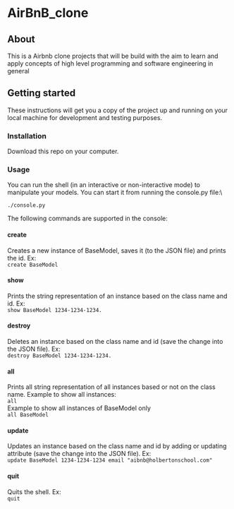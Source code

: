 # AirBnB_clone
## About
This is a Airbnb clone projects that will be build with the aim to learn and apply concepts of high level programming and software engineering in general

## Getting started
These instructions will get you a copy of the project up and running on your local machine for development and testing purposes.

### Installation
Download this repo on your computer.

### Usage
You can run the shell (in an interactive or non-interactive mode) to manipulate your models. You can start it from running the console.py file:\
```
./console.py
```

The following commands are supported in the console:
#### create
Creates a new instance of BaseModel, saves it (to the JSON file) and prints the id. Ex:\
`create BaseModel`
#### show
Prints the string representation of an instance based on the class name and id. Ex:\
`show BaseModel 1234-1234-1234.`
#### destroy
Deletes an instance based on the class name and id (save the change into the JSON file). Ex:\
`destroy BaseModel 1234-1234-1234.`
#### all
Prints all string representation of all instances based or not on the class name. Example to show all instances:\
`all`\
Example to show all instances of BaseModel only\
`all BaseModel`
#### update
Updates an instance based on the class name and id by adding or updating attribute (save the change into the JSON file). Ex:\
`update BaseModel 1234-1234-1234 email "aibnb@holbertonschool.com"`
#### quit
Quits the shell. Ex:\
`quit`

